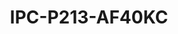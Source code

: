 ---
title: "IPC-P213-AF40KC"
description: "3MP HD Dual Light Network PT Camera"
image: "/images/dual/duallight.png"
images:
  - url: "/images/dual/duallight.png"
    caption: "Front view"
features:
  - 2304*1296@20fps in the main stream
  - Ultra 265, H.265, H.264
  - Support digital WDR (Wide Dynamic Range)
  - Built-in Mic & Speaker, support two-way audio, offer better interaction
  - Smart IR, Up to 30 m (98 ft) IR and 30m (98 ft) warm light distance, suitable for more scenes
  - Self-contained bracket, support two kinds of mounting
  - Supports 256 G Micro SD card
  - IP66 ingress protection
  - DC12V or PoE (IEEE 802.3af) power supply
  - The front face is made of grapheme, which has better heat dissipation and more environmental protection
specifications: 
  Sensor: 1/2.8" progressive scan, 3.0 megapixel, CMOS
  Min. Illumination: Colour:0.005 lux (F1.6,AGC ON); 0 lux with IR
  Day/Night: IR-cut filter with auto switch (ICR)
  Shutter: Auto/Manual, shutter time:- 1 s ~ 1/100000 s
  WDR: Digital
  Lens type: 4mm
  Iris: Fixed; F1.6
  Field of View (H): 90.5°
  Field of View (V): 44.4°
  Field of View (D): 111.3°
  Lens (mm): 4mm
  Detect (m): 73.5 (241.0ft)
  Observe (m): 29.4 (96.4ft)
  Recognize (m): 14.7 (48.2ft)
  Identify (m): 7.3 (24.1ft)
  IR Range: Up to 30m (98ft)
  Warm Light Range: Up to 30m (98ft)
  Wavelength: 850nm
  IR On/Off Control: Auto/Manual
  Video Compression: Ultra 265, H.265, H.264
  Frame Rate: Main Stream:- 3MP (2304*1296), Max 20fps; Sub Stream:- 640*360, Max 20fps
  Video Bit Rate: 128 Kbps~6 Mbps
  ROI: Support
  Video Stream: Dual streams
  OSD: Up to 2 OSDs
  Privacy Mask: Up to 4 areas
  White Balance: Auto/Outdoor/Fine Tune/Sodium Lamp/Locked/Auto2
  Digital Noise Reduction: 2D/3D DNR
  Smart IR: Support
  Flip: Normal/Flip Vertical/Flip Horizontal/180°
  HLC: Support
  BLC: Support
  Defog: Digital Defog
  Basic Detection: Motion detection, Audio detection
  General Function: Access Policy, RTSP Authentication, User Authentication
  Audio Compression: G.711U,G.711A
  Two-way Audio: Support
  Suppression: Support
  Sampling Rate: 8 kHz
  Edge Storage: Micro SD, up to 256 GB
  Network Storage: ANR
  Protocols: IPv4, TCP, UDP, DHCP , RTSP, DNS, DDNS, NTP, HTTP, HTTPS, 802.1x , SSL
  Compatible Integration: ONVIF (Profile S, Profile G), API
  Web Browser: Plug-in required live view:- IE 10 and above, Chrome 45 and above, Firefox 52 and above, Edge 79 and above
  Pan Range: 0° ~ 345°
  Pan Speed: 1°/s ~ 40°/s; Preset speed:- 40°/s
  Tilt Range: 0° ~ 90°
  Tilt Speed: 0.1°/s ~ 30°/s; Preset speed:- 30°/s
  Number of Presets: 256
  Home Position: Support
  Built-in Mic: Support
  Built-in Speaker: Support
  Network: 1 * RJ45 10M/100M Base-TX Ethernet
  Power: DC 12V±25%, PoE (IEEE 802.3af)
  Power Interface: Ø 5.5mm coaxial power plug
  Dimensions (Ø x H): Φ118mm*118mm*199mm (Φ4.6”x 4.6”x 7.8”)
  Weight: 0.53kg(1.17lb)
  Working Environment: -30°C ~ 60°C (-22°F to 140°F), Humidity:≤95% RH(non-condensing)
  Surge Protection: 4KV
  Reset Button: Support
  Protection: Ingression protection:- IP66; Vandal resistant:- N/A
---